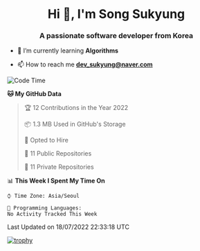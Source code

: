 <h1 align="center">Hi 👋, I'm Song Sukyung</h1>
<h3 align="center">A passionate software developer from Korea</h3>

- 🌱 I’m currently learning **Algorithms**

- 📫 How to reach me **dev_sukyung@naver.com**


<!--START_SECTION:waka-->
![Code Time](http://img.shields.io/badge/Code%20Time-836%20hrs%2045%20mins-blue)

**🐱 My GitHub Data** 

> 🏆 12 Contributions in the Year 2022
 > 
> 📦 1.3 MB Used in GitHub's Storage 
 > 
> 💼 Opted to Hire
 > 
> 📜 11 Public Repositories 
 > 
> 🔑 11 Private Repositories  
 > 
📊 **This Week I Spent My Time On** 

```text
⌚︎ Time Zone: Asia/Seoul

💬 Programming Languages: 
No Activity Tracked This Week

```


 Last Updated on 18/07/2022 22:33:18 UTC
<!--END_SECTION:waka-->

<!--
![Lines of code](https://img.shields.io/badge/From%20Hello%20World%20I%27ve%20Written-1.6%20million%20lines%20of%20code-9cf)  [![Hits](https://hits.seeyoufarm.com/api/count/incr/badge.svg?url=https%3A%2F%2Fgithub.com%2FSu-Kyung&count_bg=%23FF6883&title_bg=%23575757&icon=github.svg&icon_color=%23DDDDDD&title=hits+from+February+8%2C+2021&edge_flat=false)](https://hits.seeyoufarm.com)
-->

<!--
<h3 align="left">Languages and Tools:</h3>

**Advanced** 

<p align="left"> 
<a href="https://aws.amazon.com" target="_blank"> <img src="https://github.com/devicons/devicon/blob/master/icons/amazonwebservices/amazonwebservices-original-wordmark.svg" alt="aws" width="40" height="40"/> </a>
<a href="https://www.java.com" target="_blank"> <img src="https://github.com/devicons/devicon/blob/master/icons/java/java-original-wordmark.svg" alt="java" width="40" height="40"/> </a>
<a href="https://www.w3.org/html/" target="_blank"> <img src="https://github.com/devicons/devicon/blob/master/icons/html5/html5-original-wordmark.svg" alt="html5" width="40" height="40"/> </a>
<a href="https://www.w3schools.com/css/" target="_blank"> <img src="https://github.com/devicons/devicon/blob/master/icons/css3/css3-original-wordmark.svg" alt="css3" width="40" height="40"/> </a>
<a href="https://www.arduino.cc/" target="_blank"> <img src="https://cdn.worldvectorlogo.com/logos/arduino-1.svg" alt="arduino" width="40" height="40"/> </a>
<a href="https://unity.com/" target="_blank"> <img src="https://www.vectorlogo.zone/logos/unity3d/unity3d-icon.svg" alt="unity" width="40" height="40"/> </a>
<a href="https://www.adobe.com/in/products/illustrator.html" target="_blank"> <img src="https://www.vectorlogo.zone/logos/adobe_illustrator/adobe_illustrator-icon.svg" alt="illustrator" width="40" height="40"/> </a>
</p>

**Intermediate** 

<p align="left">
<a href="https://www.linux.org/" target="_blank"> <img src="https://github.com/devicons/devicon/blob/master/icons/linux/linux-original.svg" alt="linux" width="40" height="40"/> </a>
<a href="https://www.mysql.com/" target="_blank"> <img src="https://github.com/devicons/devicon/blob/master/icons/mysql/mysql-original-wordmark.svg" alt="mysql" width="40" height="40"/> </a>
<a href="https://developer.android.com" target="_blank"> <img src="https://github.com/devicons/devicon/blob/master/icons/android/android-original-wordmark.svg" alt="android" width="40" height="40"/> </a>
<a href="https://kotlinlang.org" target="_blank"> <img src="https://www.vectorlogo.zone/logos/kotlinlang/kotlinlang-icon.svg" alt="kotlin" width="40" height="40"/> </a>
<a href="https://www.w3schools.com/cpp/" target="_blank"> <img src="https://github.com/devicons/devicon/blob/master/icons/cplusplus/cplusplus-original.svg" alt="cplusplus" width="40" height="40"/> </a>
<a href="https://git-scm.com/" target="_blank"> <img src="https://www.vectorlogo.zone/logos/git-scm/git-scm-icon.svg" alt="git" width="40" height="40"/> </a>
<a href="https://www.photoshop.com/en" target="_blank"> <img src="https://github.com/devicons/devicon/blob/master/icons/photoshop/photoshop-plain.svg" alt="photoshop" width="40" height="40"/> </a>
<a href="https://www.adobe.com/products/xd.html" target="_blank"> <img src="https://cdn.worldvectorlogo.com/logos/adobe-xd.svg" alt="xd" width="40" height="40"/> </a>
</p>

**Beginner** 

<p align="left">
<a href="https://www.docker.com/" target="_blank"> <img src="https://github.com/devicons/devicon/blob/master/icons/docker/docker-original-wordmark.svg" alt="docker" width="40" height="40"/> </a>
<a href="https://kubernetes.io" target="_blank"> <img src="https://www.vectorlogo.zone/logos/kubernetes/kubernetes-icon.svg" alt="kubernetes" width="40" height="40"/> </a>
<a href="https://nodejs.org" target="_blank"> <img src="https://github.com/devicons/devicon/blob/master/icons/nodejs/nodejs-original-wordmark.svg" alt="nodejs" width="40" height="40"/> </a>
<a href="https://www.sqlite.org/" target="_blank"> <img src="https://www.vectorlogo.zone/logos/sqlite/sqlite-icon.svg" alt="sqlite" width="40" height="40"/> </a>
<a href="https://firebase.google.com/" target="_blank"> <img src="https://www.vectorlogo.zone/logos/firebase/firebase-icon.svg" alt="firebase" width="40" height="40"/> </a>
<a href="https://www.python.org" target="_blank"> <img src="https://github.com/devicons/devicon/blob/master/icons/python/python-original.svg" alt="python" width="40" height="40"/> </a>
<a href="https://developer.mozilla.org/en-US/docs/Web/JavaScript" target="_blank"> <img src="https://github.com/devicons/devicon/blob/master/icons/javascript/javascript-original.svg" alt="javascript" width="40" height="40"/> </a>
<a href="https://reactjs.org/" target="_blank"> <img src="https://github.com/devicons/devicon/blob/master/icons/react/react-original-wordmark.svg" alt="react" width="40" height="40"/> </a>
<a href="https://opencv.org/" target="_blank"> <img src="https://www.vectorlogo.zone/logos/opencv/opencv-icon.svg" alt="opencv" width="40" height="40"/> </a>
</p>
-->


<!--[![Top Langs](https://github-readme-stats.vercel.app/api/top-langs/?username=su-kyung&layout=compact&langs_count=6&theme=flag-india)](https://github.com/anuraghazra/github-readme-stats)   [![willianrod's wakatime stats](https://github-readme-stats.vercel.app/api/wakatime?username=SuKyung&layout=compact&langs_count=6&theme=flag-india&custom_title=WeekStats)](https://github.com/anuraghazra/github-readme-stats)-->
 
<!-- [![status](https://github-readme-streak-stats.herokuapp.com/?user=Su-Kyung&)](#) -->



<!--[![SolvedAC tier](http://mazassumnida.wtf/api/v2/generate_badge?boj=slloph720)](https://solved.ac/Su-Kyung)-->
[![trophy](https://github-profile-trophy.vercel.app/?username=Su-Kyung&theme=chalk&row=1&column=4)](https://github.com/ryo-ma/github-profile-trophy)

